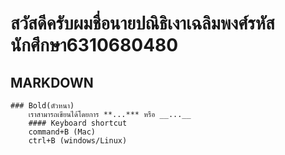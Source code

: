 # สวัสดีครับผมชื่อนายปณิธิเงาเฉลิมพงศ์รหัสนักศึกษา6310680480
## MARKDOWN
    ### Bold(ตัวหนา)
        เราสามารถเขียนได้โดยการ **...*** หรือ __...__
        #### Keyboard shortcut
        command+B (Mac)
        ctrl+B (windows/Linux)
    
 
